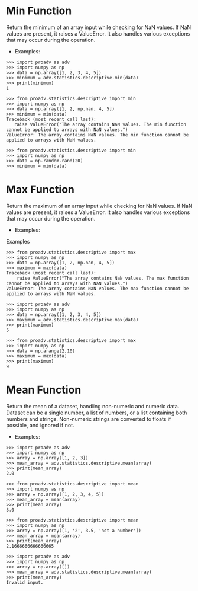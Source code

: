 # Min Function

Return the minimum of an array input while checking for NaN values. If NaN values are present, it raises a ValueError. 
It also handles various exceptions that may occur during the operation.

- Examples:

>>>
    >>> import proadv as adv 
    >>> import numpy as np
    >>> data = np.array([1, 2, 3, 4, 5])
    >>> minimum = adv.statistics.descriptive.min(data)
    >>> print(minimum)
    1

>>> 
    >>> from proadv.statistics.descriptive import min
    >>> import numpy as np
    >>> data = np.array([1, 2, np.nan, 4, 5])
    >>> minimum = min(data)
    Traceback (most recent call last):
       raise ValueError("The array contains NaN values. The min function cannot be applied to arrays with NaN values.")
    ValueError: The array contains NaN values. The min function cannot be applied to arrays with NaN values.

>>>
    >>> from proadv.statistics.descriptive import min 
    >>> import numpy as np
    >>> data = np.random.rand(20) 
    >>> minimum = min(data)


# Max Function

Return the maximum of an array input while checking for NaN values. If NaN values are present, it raises a ValueError. 
It also handles various exceptions that may occur during the operation.

- Examples:

Examples

>>>
    >>> from proadv.statistics.descriptive import max
    >>> import numpy as np
    >>> data = np.array([1, 2, np.nan, 4, 5])
    >>> maximum = max(data)
    Traceback (most recent call last):
        raise ValueError("The array contains NaN values. The max function cannot be applied to arrays with NaN values.")
    ValueError: The array contains NaN values. The max function cannot be applied to arrays with NaN values.

>>>
    >>> import proadv as adv 
    >>> import numpy as np
    >>> data = np.array([1, 2, 3, 4, 5])
    >>> maximum = adv.statistics.descriptive.max(data)
    >>> print(maximum)
    5

>>>
    >>> from proadv.statistics.descriptive import max 
    >>> import numpy as np
    >>> data = np.arange(2,10)
    >>> maximum = max(data)
    >>> print(maximum)
    9


# Mean Function

Return the mean of a dataset, handling non-numeric and numeric data. Dataset can be a single number, a list of numbers, or a list containing both numbers and strings. Non-numeric strings are converted to floats if possible, and ignored if not. 

- Examples:

>>>
    >>> import proadv as adv 
    >>> import numpy as np
    >>> array = np.array([1, 2, 3])
    >>> mean_array = adv.statistics.descriptive.mean(array)
    >>> print(mean_array)
    2.0

>>>
    >>> from proadv.statistics.descriptive import mean 
    >>> import numpy as np
    >>> array = np.array([1, 2, 3, 4, 5])
    >>> mean_array = mean(array)
    >>> print(mean_array)
    3.0

>>>
    >>> from proadv.statistics.descriptive import mean 
    >>> import numpy as np
    >>> array = np.array([1, '2', 3.5, 'not a number'])
    >>> mean_array = mean(array)
    >>> print(mean_array)
    2.1666666666666665

>>>
    >>> import proadv as adv 
    >>> import numpy as np
    >>> array = np.array([])
    >>> mean_array = adv.statistics.descriptive.mean(array)
    >>> print(mean_array)
    Invalid input.



